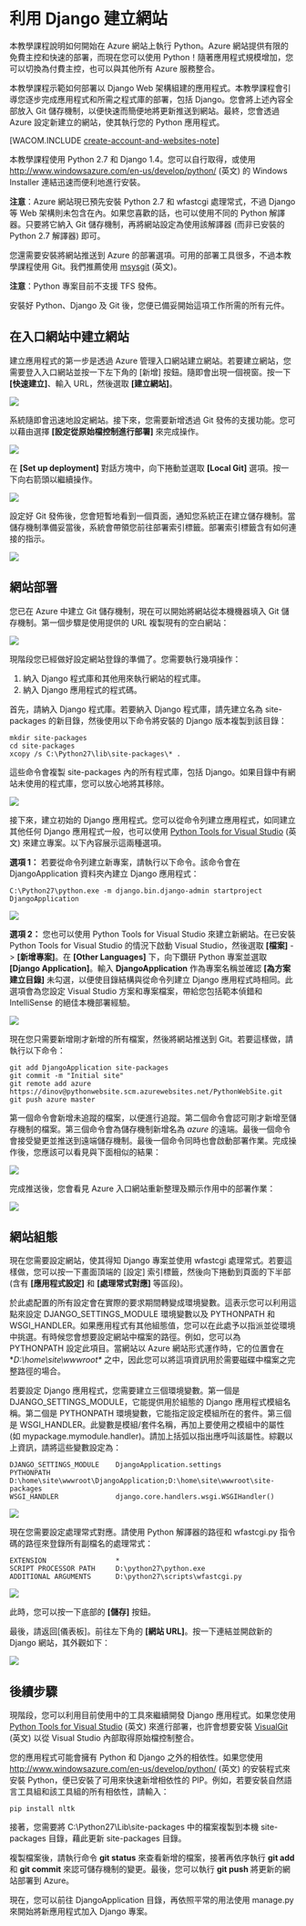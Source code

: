 <properties linkid="develop-python-web-site-with-django" urlDisplayName="Web Sites with Django" pageTitle="Python Web Sites with Django - Azure tutorial" metaKeywords="Azure django, django website" description="A tutorial that introduces you to running a Python web site on Azure." metaCanonical="" services="web-sites" documentationCenter="Python" title="Creating Web Sites with Django" authors="" solutions="" manager="" editor="" />

利用 Django 建立網站
====================

本教學課程說明如何開始在 Azure 網站上執行 Python。Azure 網站提供有限的免費主控和快速的部署，而現在您可以使用 Python！隨著應用程式規模增加，您可以切換為付費主控，也可以與其他所有 Azure 服務整合。

本教學課程示範如何部署以 Django Web 架構組建的應用程式。本教學課程會引導您逐步完成應用程式和所需之程式庫的部署，包括 Django。您會將上述內容全部放入 Git 儲存機制，以便快速而簡便地將更新推送到網站。最終，您會透過 Azure 設定新建立的網站，使其執行您的 Python 應用程式。

[WACOM.INCLUDE [create-account-and-websites-note](../includes/create-account-and-websites-note.md)]

本教學課程使用 Python 2.7 和 Django 1.4。您可以自行取得，或使用 <http://www.windowsazure.com/en-us/develop/python/> (英文) 的 Windows Installer 連結迅速而便利地進行安裝。

**注意**：Azure 網站現已預先安裝 Python 2.7 和 wfastcgi 處理常式，不過 Django 等 Web 架構則未包含在內。如果您喜歡的話，也可以使用不同的 Python 解譯器。只要將它納入 Git 儲存機制，再將網站設定為使用該解譯器 (而非已安裝的 Python 2.7 解譯器) 即可。

您還需要安裝將網站推送到 Azure 的部署選項。可用的部署工具很多，不過本教學課程使用 Git。我們推薦使用 [msysgit](http://code.google.com/p/msysgit/) (英文)。

**注意**：Python 專案目前不支援 TFS 發佈。

安裝好 Python、Django 及 Git 後，您便已備妥開始這項工作所需的所有元件。

在入口網站中建立網站
--------------------

建立應用程式的第一步是透過 Azure 管理入口網站建立網站。若要建立網站，您需要登入入口網站並按一下左下角的 [新增] 按鈕。隨即會出現一個視窗。按一下 **[快速建立]**、輸入 URL，然後選取 **[建立網站]**。

![](./media/web-sites-python-create-deploy-django-app/django-ws-003.png)

系統隨即會迅速地設定網站。接下來，您需要新增透過 Git 發佈的支援功能。您可以藉由選擇 **[設定從原始檔控制進行部署]** 來完成操作。

![](./media/web-sites-python-create-deploy-django-app/django-ws-004.png)

在 **[Set up deployment]** 對話方塊中，向下捲動並選取 **[Local Git]** 選項。按一下向右箭頭以繼續操作。

![](./media/web-sites-python-create-deploy-django-app/django-ws-005.png)

設定好 Git 發佈後，您會短暫地看到一個頁面，通知您系統正在建立儲存機制。當儲存機制準備妥當後，系統會帶領您前往部署索引標籤。部署索引標籤含有如何連接的指示。

![](./media/web-sites-python-create-deploy-django-app/django-ws-006.png)

網站部署
--------

您已在 Azure 中建立 Git 儲存機制，現在可以開始將網站從本機機器填入 Git 儲存機制。第一個步驟是使用提供的 URL 複製現有的空白網站：

![](./media/web-sites-python-create-deploy-django-app/django-ws-007.png)

現階段您已經做好設定網站登錄的準備了。您需要執行幾項操作：

1.  納入 Django 程式庫和其他用來執行網站的程式庫。
2.  納入 Django 應用程式的程式碼。

首先，請納入 Django 程式庫。若要納入 Django 程式庫，請先建立名為 site-packages 的新目錄，然後使用以下命令將安裝的 Django 版本複製到該目錄：

    mkdir site-packages
    cd site-packages
    xcopy /s C:\Python27\lib\site-packages\* .

這些命令會複製 site-packages 內的所有程式庫，包括 Django。如果目錄中有網站未使用的程式庫，您可以放心地將其移除。

![](./media/web-sites-python-create-deploy-django-app/django-ws-008.png)

接下來，建立初始的 Django 應用程式。您可以從命令列建立應用程式，如同建立其他任何 Django 應用程式一般，也可以使用 [Python Tools for Visual Studio](http://pytools.codeplex.com/) (英文) 來建立專案。以下內容展示這兩種選項。

**選項 1：**
若要從命令列建立新專案，請執行以下命令。該命令會在 DjangoApplication 資料夾內建立 Django 應用程式：

    C:\Python27\python.exe -m django.bin.django-admin startproject DjangoApplication

![](./media/web-sites-python-create-deploy-django-app/django-ws-010.png)

**選項 2：**
您也可以使用 Python Tools for Visual Studio 來建立新網站。在已安裝 Python Tools for Visual Studio 的情況下啟動 Visual Studio，然後選取 **[檔案]** -\> **[新增專案]**。在 **[Other Languages]** 下，向下鑽研 Python 專案並選取 **[Django Application]**。輸入 **DjangoApplication** 作為專案名稱並確認 **[為方案建立目錄]** 未勾選，以便使目錄結構與從命令列建立 Django 應用程式時相同。此選項會為您設定 Visual Studio 方案和專案檔案，帶給您包括範本偵錯和 IntelliSense 的絕佳本機部署經驗。

![](./media/web-sites-python-create-deploy-django-app/django-ws-011.png)

現在您只需要新增剛才新增的所有檔案，然後將網站推送到 Git。若要這樣做，請執行以下命令：

    git add DjangoApplication site-packages
    git commit -m "Initial site"
    git remote add azure https://dinov@pythonwebsite.scm.azurewebsites.net/PythonWebSite.git
    git push azure master

第一個命令會新增未追蹤的檔案，以便進行追蹤。第二個命令會認可剛才新增至儲存機制的檔案。第三個命令會為儲存機制新增名為 *azure* 的遠端。最後一個命令會接受變更並推送到遠端儲存機制。最後一個命令同時也會啟動部署作業。完成操作後，您應該可以看見與下面相似的結果：

![](./media/web-sites-python-create-deploy-django-app/django-ws-013.png)

完成推送後，您會看見 Azure 入口網站重新整理及顯示作用中的部署作業：

![](./media/web-sites-python-create-deploy-django-app/django-ws-014.png)

網站組態
--------

現在您需要設定網站，使其得知 Django 專案並使用 wfastcgi 處理常式。若要這樣做，您可以按一下畫面頂端的 [設定] 索引標籤，然後向下捲動到頁面的下半部 (含有 **[應用程式設定]** 和 **[處理常式對應]** 等區段)。

於此處配置的所有設定會在實際的要求期間轉變成環境變數。這表示您可以利用這點來設定 DJANGO\_SETTINGS\_MODULE 環境變數以及 PYTHONPATH 和 WSGI\_HANDLER。如果應用程式有其他組態值，您可以在此處予以指派並從環境中挑選。有時候您會想要設定網站中檔案的路徑。例如，您可以為 PYTHONPATH 設定此項目。當網站以 Azure 網站形式運作時，它的位置會在 **D:\\home\\site\\wwwroot\** 之中，因此您可以將這項資訊用於需要磁碟中檔案之完整路徑的場合。

若要設定 Django 應用程式，您需要建立三個環境變數。第一個是 DJANGO\_SETTINGS\_MODULE，它能提供用於組態的 Django 應用程式模組名稱。第二個是 PYTHONPATH 環境變數，它能指定設定模組所在的套件。第三個是 WSGI\_HANDLER。此變數是模組/套件名稱，再加上要使用之模組中的屬性 (如 mypackage.mymodule.handler)。請加上括弧以指出應呼叫該屬性。綜觀以上資訊，請將這些變數設定為：

    DJANGO_SETTINGS_MODULE    DjangoApplication.settings
    PYTHONPATH                D:\home\site\wwwroot\DjangoApplication;D:\home\site\wwwroot\site-packages
    WSGI_HANDLER              django.core.handlers.wsgi.WSGIHandler()

![](./media/web-sites-python-create-deploy-django-app/django-ws-015.png)

現在您需要設定處理常式對應。請使用 Python 解譯器的路徑和 wfastcgi.py 指令碼的路徑來登錄所有副檔名的處理常式：

    EXTENSION                 *
    SCRIPT PROCESSOR PATH     D:\python27\python.exe
    ADDITIONAL ARGUMENTS      D:\python27\scripts\wfastcgi.py

![](./media/web-sites-python-create-deploy-django-app/django-ws-016.png)

此時，您可以按一下底部的 **[儲存]** 按鈕。

最後，請返回[儀表板]。前往左下角的 **[網站 URL]**。按一下連結並開啟新的 Django 網站，其外觀如下：

![](./media/web-sites-python-create-deploy-django-app/django-ws-017.png)

後續步驟
--------

現階段，您可以利用目前使用中的工具來繼續開發 Django 應用程式。如果您使用 [Python Tools for Visual Studio](http://pytools.codeplex.com/) (英文) 來進行部署，也許會想要安裝 [VisualGit](http://code.google.com/p/visualgit/) (英文) 以從 Visual Studio 內部取得原始檔控制整合。

您的應用程式可能會擁有 Python 和 Django 之外的相依性。如果您使用 <http://www.windowsazure.com/en-us/develop/python/> (英文) 的安裝程式來安裝 Python，便已安裝了可用來快速新增相依性的 PIP。例如，若要安裝自然語言工具組和該工具組的所有相依性，請輸入：

    pip install nltk

接著，您需要將 C:\\Python27\\Lib\\site-packages 中的檔案複製到本機 site-packages 目錄，藉此更新 site-packages 目錄。

複製檔案後，請執行命令 **git status** 來查看新增的檔案，接著再依序執行 **git add** 和 **git commit** 來認可儲存機制的變更。最後，您可以執行 **git push** 將更新的網站部署到 Azure。

現在，您可以前往 DjangoApplication 目錄，再依照平常的用法使用 manage.py 來開始將新應用程式加入 Django 專案。

